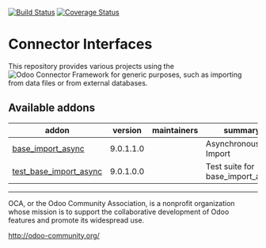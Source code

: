 [![Build Status](https://travis-ci.org/OCA/connector-interfaces.svg?branch=9.0)](https://travis-ci.org/OCA/connector-interfaces)
[![Coverage Status](https://coveralls.io/repos/OCA/connector-interfaces/badge.png?branch=9.0)](https://coveralls.io/r/OCA/connector-interfaces?branch=9.0)

# Connector Interfaces

This repository provides various projects using the ![Odoo Connector Framework](https://github.com/OCA/connector) for generic purposes, such as importing from data files or from external databases. 

[//]: # (addons)

Available addons
----------------
addon | version | maintainers | summary
--- | --- | --- | ---
[base_import_async](base_import_async/) | 9.0.1.1.0 |  | Asynchronous Import
[test_base_import_async](test_base_import_async/) | 9.0.1.0.0 |  | Test suite for base_import_async

[//]: # (end addons)

----

OCA, or the Odoo Community Association, is a nonprofit organization whose
mission is to support the collaborative development of Odoo features and
promote its widespread use.

http://odoo-community.org/
